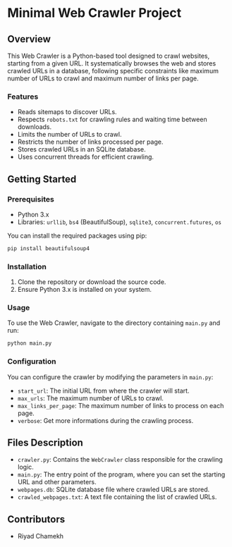 # Minimal Web Crawler Project

## Overview

This Web Crawler is a Python-based tool designed to crawl websites, starting from a given URL. It systematically browses the web and stores crawled URLs in a database, following specific constraints like maximum number of URLs to crawl and maximum number of links per page.

### Features

- Reads sitemaps to discover URLs.
- Respects `robots.txt` for crawling rules and waiting time between downloads.
- Limits the number of URLs to crawl.
- Restricts the number of links processed per page.
- Stores crawled URLs in an SQLite database.
- Uses concurrent threads for efficient crawling.

## Getting Started

### Prerequisites

- Python 3.x
- Libraries: `urllib`, `bs4` (BeautifulSoup), `sqlite3`, `concurrent.futures`, `os`

You can install the required packages using pip:

```bash
pip install beautifulsoup4 
```

### Installation

1. Clone the repository or download the source code.
2. Ensure Python 3.x is installed on your system.

### Usage

To use the Web Crawler, navigate to the directory containing `main.py` and run:

```bash
python main.py
```

### Configuration

You can configure the crawler by modifying the parameters in `main.py`:

- `start_url`: The initial URL from where the crawler will start.
- `max_urls`: The maximum number of URLs to crawl.
- `max_links_per_page`: The maximum number of links to process on each page.
- `verbose`: Get more informations during the crawling process.

## Files Description

- `crawler.py`: Contains the `WebCrawler` class responsible for the crawling logic.
- `main.py`: The entry point of the program, where you can set the starting URL and other parameters.
- `webpages.db`: SQLite database file where crawled URLs are stored.
- `crawled_webpages.txt`: A text file containing the list of crawled URLs.

## Contributors

- Riyad Chamekh
